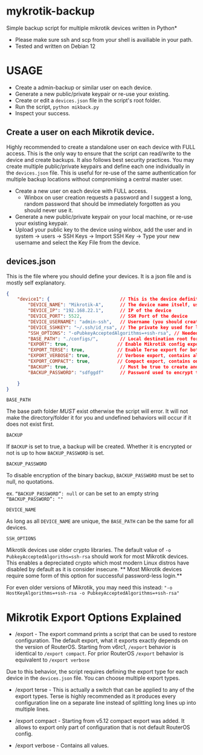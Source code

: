 # mykrotik-backup

Simple backup script for multiple mikrotik devices written in Python\*

* Please make sure ssh and scp from your shell is availiable in your path.
* Tested and written on Debian 12


# USAGE

* Create a admin-backup or similar user on each device.
* Generate a new public/private keypair or re-use your existing.
* Create or edit a `devices.json` file in the script's root folder.
* Run the script, `python mikback.py`
* Inspect your success.


## Create a user on each Mikrotik device.

Highly recommended to create a standalone user on each device with FULL access. This is the only way to ensure that the script can read/write to the device and create backups.
It also follows best security practices. You may create multiple public/private keypairs and define each one individually in the `devices.json` file.
This is useful for re-use of the same authentication for multiple backup locations without compromising a central master user.

* Create a new user on each device with FULL access.
  * Winbox on user creation requests a password and I suggest a long, random password that should be immediately forgotten as you should never use it.
* Generate a new public/private keypair on your local machine, or re-use your existing keypair.
* Upload your public key to the device using winbox, add the user and in system -> users -> SSH Keys -> Import SSH Key -> Type your new username and select the Key File from the device.

## devices.json

This is the file where you should define your devices. It is a json file and is mostly self explanatory.

```json
{
    "device1": {                          // This is the device definition, it can be any unique name.
        "DEVICE_NAME": "Mikrotik-A",      // The device name itself, used in naming the export and backup files. Also should be unique otherwise your files will overwrite each other.
        "DEVICE_IP": "192.168.22.1",      // IP of the device
        "DEVICE_PORT": 5522,              // SSH Port of the device
        "DEVICE_USERNAME": "admin-ssh",   // Username (you should create a new user with FULL access on the device)
        "DEVICE_SSHKEY": "~/.ssh/id_rsa", // The private key used for login, the default will be your user default
        "SSH_OPTIONS": "-oPubkeyAcceptedAlgorithms=+ssh-rsa", // Needed for most Mikrotik devices
        "BASE_PATH": "./configs/",        // Local destination root for exports and backups.
        "EXPORT": true,                  // Enable Mikrotik config exports. Must enable at least one of VERBOSE/COMPACT types as well.
        "EXPORT_TERSE": true,            // Enable Terse export for both VERBOSE and COMPACT. Terse is highly recommended.
        "EXPORT_VERBOSE": true,          // Verbose export, contains all config values.
        "EXPORT_COMPACT": true,          // Compact export, contains only values changed from default settings.
        "BACKUP": true,                   // Must be true to create and download a Mikrotik binary .backup file
        "BACKUP_PASSWORD": "sdfggdf"      // Password used to encrypt the binary backup, set to null (no quotations) or "" (double quotations) to disable encryption.

    }
}
```

`BASE_PATH`

The base path folder *MUST* exist otherwise the script will error. It will not make the directory/folder it for you and undefined behaviors will occur if it does not exist first.


`BACKUP`

If `BACKUP` is set to true, a backup will be created. Whether it is encrypted or not is up to how `BACKUP_PASSWORD` is set.


`BACKUP_PASSWORD`

To disable encryption of the binary backup, `BACKUP_PASSWORD` must be set to null, no quotations.

ex. `“BACKUP_PASSWORD”: null` or can be set to an empty string `“BACKUP_PASSWORD”: ""`

`DEVICE_NAME`

As long as all `DEVICE_NAME` are unique, the `BASE_PATH` can be the same for all devices.

`SSH_OPTIONS`

Mikrotik devices use older crypto libraries. The default value of `-o PubkeyAcceptedAlgoriths=ssh-rsa` should work for most Mikrotik devices. This enables a depreciated crypto which most modern Linux distros have disabled by default as it is consider insecure. \*\* Most Mikrotik devices require some form of this option for successful password-less login.\*\*

For even older versions of Mikrotik, you may need this instead: `"-o HostKeyAlgorithms=+ssh-rsa -o PubkeyAcceptedAlgorithms=+ssh-rsa"`


# Mikrotik Export Options Explained


* /export - The export command prints a script that can be used to restore configuration.  The default export, what it exports exactly depends on the version of RouterOS. Starting from v6rc1, `/export` behavior is identical to `/export compact`. For prior RouterOS `/export` behavior is equivalent to `/export verbose`

Due to this behavior, the script requires defining the export type for each device in the `devices.json` file. You can choose multiple export types.

* /export terse - This is actually a switch that can be applied to any of the export types. Terse is highly recommended as it produces every configuration line on a separate line instead of splitting long lines up into multiple lines.

* /export compact - Starting from v5.12 compact export was added. It allows to export only part of configuration that is not default RouterOS config.
* /export verbose - Contains all values.



